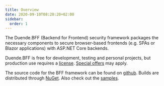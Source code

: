 ```yaml
---
title: Overview
date: 2020-09-10T08:20:20+02:00
sidebar:
  order: 1
---
```



The Duende.BFF (Backend for Frontend) security framework packages the necessary components to secure browser-based frontends (e.g. SPAs or Blazor applications) with ASP.NET Core backends.

Duende.BFF is free for development, testing and personal projects, but production use requires a [license](https://duendesoftware.com/products/bff#pricing). [Special offers](https://duendesoftware.com/specialoffers) may apply.

The source code for the BFF framework can be found on [github](https://github.com/DuendeSoftware/products/tree/main/bff). Builds are distributed through [NuGet](https://www.nuget.org/packages/Duende.BFF/). Also check out the [samples](/bff/v3/samples).